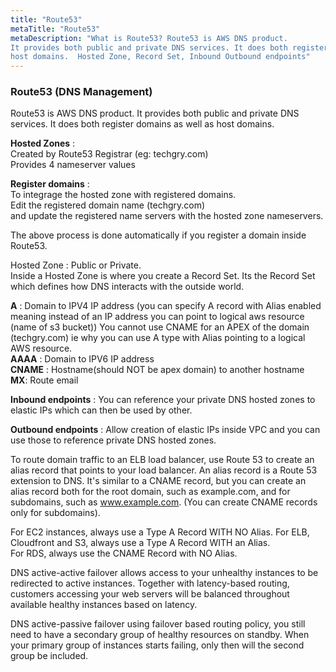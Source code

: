 ```yaml
---
title: "Route53"
metaTitle: "Route53"
metaDescription: "What is Route53? Route53 is AWS DNS product. 
It provides both public and private DNS services. It does both register domains as well as 
host domains.  Hosted Zone, Record Set, Inbound Outbound endpoints"
---
```

### Route53 (DNS Management)
Route53 is AWS DNS product. It provides both public and private DNS services. It does both register domains as well as 
host domains.  
 
**Hosted Zones** :   
Created by Route53 Registrar (eg: techgry.com)  
Provides 4 nameserver values  

**Register domains** :   
To integrage the hosted zone with registered domains.  
Edit the registered domain name (techgry.com)    
and  update the registered name servers with the hosted zone nameservers.  

The above process is done automatically if you register a domain inside Route53.

Hosted Zone : Public or Private.  
Inside a Hosted Zone is where you create a Record Set. 
Its the Record Set which defines how DNS interacts with the outside world.   
 
**A** : Domain to IPV4 IP address 
    (you can specify A record with Alias enabled meaning instead of an IP address 
      you can point to logical aws resource (name of s3 bucket))
      You cannot use CNAME for an APEX of the domain (techgry.com) ie why 
      you can use A type with Alias pointing to a logical AWS resource.  
**AAAA** : Domain to IPV6 IP address    
**CNAME** : Hostname(should NOT be apex domain) to another hostname    
**MX**:  Route email   

**Inbound endpoints** :
You can reference your private DNS hosted zones to elastic IPs which can then be used by other.

**Outbound endpoints** :
Allow creation of elastic IPs inside VPC and you can use those to reference private DNS hosted zones.

To route domain traffic to an ELB load balancer, use Route 53 to create an alias record that points 
to your load balancer. An alias record is a Route 53 extension to DNS. It's similar to a CNAME record, but 
you can create an alias record both for the root domain, such as example.com, and for subdomains, 
such as www.example.com. (You can create CNAME records only for subdomains). 

For EC2 instances, always use a Type A Record WITH NO Alias. 
For ELB, Cloudfront and S3, always use a Type A Record WITH an Alias.  
For RDS, always use the CNAME Record with NO Alias. 

DNS active-active failover allows access to your unhealthy instances to be redirected to active instances. 
Together with latency-based routing, customers accessing your web servers will be balanced throughout 
available healthy instances based on latency.

DNS active-passive failover using failover based routing policy, you still need to have a secondary 
group of healthy resources on standby. When your primary group of instances starts failing, only then 
will the second group be included.
